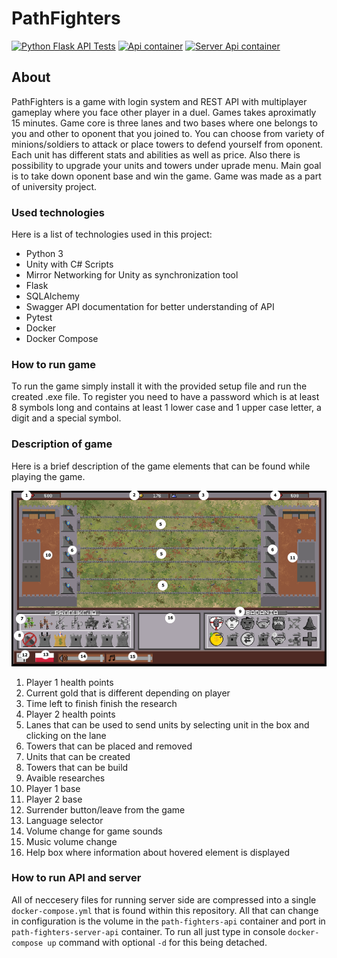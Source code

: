# PathFighters

[![Python Flask API Tests](https://github.com/Niewidzialny84/PathFighters/actions/workflows/python_api_test.yml/badge.svg?branch=main&event=push)](https://github.com/Niewidzialny84/PathFighters/actions/workflows/python_api_test.yml)
[![Api container](https://github.com/Niewidzialny84/PathFighters/actions/workflows/api-container.yml/badge.svg)](https://github.com/Niewidzialny84/PathFighters/actions/workflows/api-container.yml)
[![Server Api container](https://github.com/Niewidzialny84/PathFighters/actions/workflows/server-api-container.yml/badge.svg)](https://github.com/Niewidzialny84/PathFighters/actions/workflows/server-api-container.yml)

## About

PathFighters is a game with login system and REST API with multiplayer gameplay where you face other player in a duel. Games takes aproximatly 15 minutes. Game core is three lanes and two bases where one belongs to you and other to oponent that you joined to. You can choose from variety of minions/soldiers to attack or place towers to defend yourself from oponent. Each unit has different stats and abilities as well as price. Also there is possibility to upgrade your units and towers under uprade menu. Main goal is to take down oponent base and win the game.
Game was made as a part of university project.

### Used technologies

Here is a list of technologies used in this project:

- Python 3
- Unity with C# Scripts
- Mirror Networking for Unity as synchronization tool
- Flask
- SQLAlchemy
- Swagger API documentation for better understanding of API
- Pytest
- Docker
- Docker Compose

### How to run game

To run the game simply install it with the provided setup file and run the created .exe file. To register you need to have a password which is at least 8 symbols long and contains at least 1 lower case and 1 upper case letter, a digit and a special symbol.

### Description of game

Here is a brief description of the game elements that can be found while playing the game.

![image](.github/readme/game.png)

1. Player 1 health points
2. Current gold that is different depending on player
3. Time left to finish finish the research
4. Player 2 health points
5. Lanes that can be used to send units by selecting unit in the box and clicking on the lane
6. Towers that can be placed and removed
7. Units that can be created
8. Towers that can be build
9. Avaible researches
10. Player 1 base
11. Player 2 base
12. Surrender button/leave from the game
13. Language selector
14. Volume change for game sounds
15. Music volume change
16. Help box where information about hovered element is displayed

### How to run API and server

All of neccesery files for running server side are compressed into a single `docker-compose.yml` that is found within this repository. All that can change in configuration is the volume in the `path-fighters-api` container and port in `path-fighters-server-api` container.
 To run all just type in console `docker-compose up` command with optional `-d` for this being detached.
